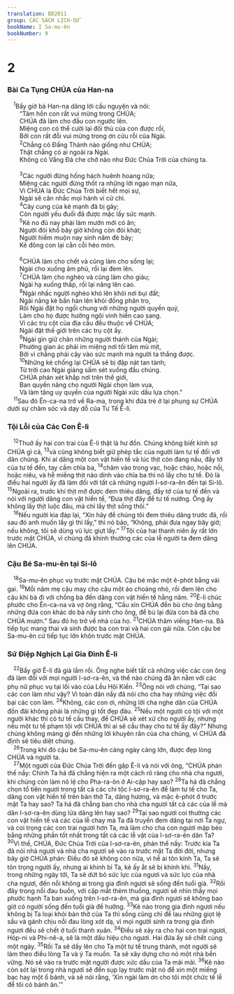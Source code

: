 ```yaml
---
translation: BD2011
group: CÁC SÁCH LỊCH-SỬ
bookName: I Sa-mu-ên 
bookNumber: 9
---
```


<div class="title"><h1>2</h1><h3>Bài Ca Tụng CHÚA của Han-na</h3></div>
<span class="verse 1sa_2_1"> <sup>1</sup>Bấy giờ bà Han-na dâng lời cầu nguyện và nói:<br/>  “Tâm hồn con rất vui mừng trong CHÚA;<br/>  CHÚA đã làm cho đầu con ngước lên.<br/>  Miệng con có thể cười lại đối thủ của con được rồi,<br/>  Bởi con rất đỗi vui mừng trong ơn cứu rỗi của Ngài.<br/></span>
<span class="verse 1sa_2_2">  <sup>2</sup>Chẳng có Ðấng Thánh nào giống như CHÚA;<br/>  Thật chẳng có ai ngoài ra Ngài.<br/>  Không có Vầng Ðá che chở nào như Ðức Chúa Trời của chúng ta.<br/><br/></span>
<span class="verse 1sa_2_3">  <sup>3</sup>Các người đừng hống hách huênh hoang nữa;<br/>  Miệng các người đừng thốt ra những lời ngạo mạn nữa,<br/>  Vì CHÚA là Ðức Chúa Trời biết hết mọi sự,<br/>  Ngài sẽ cân nhắc mọi hành vi cử chỉ.<br/></span>
<span class="verse 1sa_2_4">  <sup>4</sup>Cây cung của kẻ mạnh đã bị gãy;<br/>  Còn người yếu đuối đã được mặc lấy sức mạnh.<br/></span>
<span class="verse 1sa_2_5">  <sup>5</sup>Kẻ no đủ nay phải làm mướn mới có ăn;<br/>  Người đói khổ bây giờ không còn đói khát;<br/>  Người hiếm muộn nay sinh năm đẻ bảy; <br/>  Kẻ đông con lại cằn cỗi héo mòn.<br/><br/></span>
<span class="verse 1sa_2_6">  <sup>6</sup>CHÚA làm cho chết và cũng làm cho sống lại;<br/>  Ngài cho xuống âm phủ, rồi lại đem lên.<br/></span>
<span class="verse 1sa_2_7">  <sup>7</sup>CHÚA làm cho nghèo và cũng làm cho giàu;<br/>  Ngài hạ xuống thấp, rồi lại nâng lên cao.<br/></span>
<span class="verse 1sa_2_8">  <sup>8</sup>Ngài nhấc người nghèo khó lên khỏi nơi bụi đất;<br/>  Ngài nâng kẻ bần hàn lên khỏi đống phân tro,<br/>  Rồi Ngài đặt họ ngồi chung với những người quyền quý,<br/>  Làm cho họ được hưởng ngôi vinh hiển cao sang.<br/>  Vì các trụ cột của địa cầu đều thuộc về CHÚA;<br/>  Ngài đặt thế giới trên các trụ cột ấy.<br/></span>
<span class="verse 1sa_2_9">  <sup>9</sup>Ngài gìn giữ chân những người thánh của Ngài;<br/>  Phường gian ác phải im miệng nơi tối tăm mù mịt,<br/>  Bởi vì chẳng phải cậy vào sức mạnh mà người ta thắng được.<br/></span>
<span class="verse 1sa_2_10">  <sup>10</sup>Những kẻ chống lại CHÚA sẽ bị đập nát tan tành;<br/>  Từ trời cao Ngài giáng sấm sét xuống đầu chúng.<br/>  CHÚA phán xét khắp nơi trên thế giới,<br/>  Ban quyền năng cho người Ngài chọn làm vua,<br/>  Và làm tăng uy quyền của người Ngài xức dầu lựa chọn.” <br/></span>
<span class="verse 1sa_2_11"> <sup>11</sup>Sau đó Ên-ca-na trở về Ra-ma, trong khi đứa trẻ ở lại phụng sự CHÚA dưới sự chăm sóc và dạy dỗ của Tư Tế Ê-li. <br/></span>
<div class="title"><h3>Tội Lỗi của Các Con Ê-li</h3></div>
<span class="verse 1sa_2_12"> <sup>12</sup>Thuở ấy hai con trai của Ê-li thật là hư đốn. Chúng không biết kính sợ CHÚA gì cả, </span>
<span class="verse 1sa_2_13"><sup>13</sup>và cũng không biết giữ phép tắc của người làm tư tế đối với dân chúng. Khi ai dâng một con vật hiến tế và lúc thịt còn đang nấu, đầy tớ của tư tế đến, tay cầm chĩa ba, </span>
<span class="verse 1sa_2_14"><sup>14</sup>châm vào trong vạc, hoặc chảo, hoặc nồi, hoặc niêu, và hễ miếng thịt nào dính vào chĩa ba thì nó lấy cho tư tế. Ðó là điều hai người ấy đã làm đối với tất cả những người I-sơ-ra-ên đến tại Si-lô. </span>
<span class="verse 1sa_2_15"><sup>15</sup>Ngoài ra, trước khi thịt mỡ được đem thiêu dâng, đầy tớ của tư tế đến và nói với người dâng con vật hiến tế, “Ðưa thịt đây để tư tế nướng. Ông ấy không lấy thịt luộc đâu, mà chỉ lấy thịt sống thôi.”<br/></span>
<span class="verse 1sa_2_16"> <sup>16</sup>Nếu người kia đáp lại, “Xin hãy để chúng tôi đem thiêu dâng trước đã, rồi sau đó anh muốn lấy gì thì lấy,” thì nó bảo, “Không, phải đưa ngay bây giờ; nếu không, tôi sẽ dùng vũ lực giựt lấy.” </span>
<span class="verse 1sa_2_17"><sup>17</sup>Tội của hai thanh niên ấy rất lớn trước mặt CHÚA, vì chúng đã khinh thường các của lễ người ta đem dâng lên CHÚA.<br/></span>
<div class="title"><h3>Cậu Bé Sa-mu-ên tại Si-lô</h3></div>
<span class="verse 1sa_2_18"> <sup>18</sup>Sa-mu-ên phục vụ trước mặt CHÚA. Cậu bé mặc một ê-phót bằng vải gai. </span>
<span class="verse 1sa_2_19"><sup>19</sup>Mỗi năm mẹ cậu may cho cậu một áo choàng nhỏ, rồi đem lên cho cậu khi bà đi với chồng bà đến dâng con vật hiến tế hằng năm. </span>
<span class="verse 1sa_2_20"><sup>20</sup>Ê-li chúc phước cho Ên-ca-na và vợ ông rằng, “Cầu xin CHÚA đền bù cho ông bằng những đứa con khác do bà nầy sinh cho ông, để bù lại đứa con bà đã cho CHÚA mượn.” Sau đó họ trở về nhà của họ. </span>
<span class="verse 1sa_2_21"><sup>21</sup>CHÚA thăm viếng Han-na. Bà tiếp tục mang thai và sinh được ba con trai và hai con gái nữa. Còn cậu bé Sa-mu-ên cứ tiếp tục lớn khôn trước mặt CHÚA.<br/></span>
<div class="title"><h3>Sứ Ðiệp Nghịch Lại Gia Ðình Ê-li</h3></div>
<span class="verse 1sa_2_22"> <sup>22</sup>Bấy giờ Ê-li đã già lắm rồi. Ông nghe biết tất cả những việc các con ông đã làm đối với mọi người I-sơ-ra-ên, và thể nào chúng đã ăn nằm với các phụ nữ phục vụ tại lối vào của Lều Hội Kiến. </span>
<span class="verse 1sa_2_23"><sup>23</sup>Ông nói với chúng, “Tại sao các con làm như vậy? Vì toàn dân nầy đã nói cho cha hay những việc đồi bại các con làm. </span>
<span class="verse 1sa_2_24"><sup>24</sup>Không, các con ơi, những lời cha nghe dân của CHÚA đồn đãi không phải là những gì tốt đẹp đâu. </span>
<span class="verse 1sa_2_25"><sup>25</sup>Nếu một người có tội với một người khác thì có tư tế cầu thay, để CHÚA sẽ xét xử cho người ấy, nhưng nếu một tư tế phạm tội với CHÚA thì ai sẽ cầu thay cho tư tế ấy đây?” Nhưng chúng không màng gì đến những lời khuyên răn của cha chúng, vì CHÚA đã định sẽ tiêu diệt chúng.<br/></span>
<span class="verse 1sa_2_26"> <sup>26</sup>Trong khi đó cậu bé Sa-mu-ên càng ngày càng lớn, được đẹp lòng CHÚA và người ta.<br/></span>
<span class="verse 1sa_2_27"> <sup>27</sup>Một người của Ðức Chúa Trời đến gặp Ê-li và nói với ông, “CHÚA phán thế nầy: Chính Ta há đã chẳng hiện ra một cách rõ ràng cho nhà cha ngươi, khi chúng còn làm nô lệ cho Pha-ra-ôn ở Ai-cập hay sao? </span>
<span class="verse 1sa_2_28"><sup>28</sup>Ta há đã chẳng chọn tổ tiên ngươi trong tất cả các chi tộc I-sơ-ra-ên để làm tư tế cho Ta, dâng con vật hiến tế trên bàn thờ Ta, dâng hương, và mặc ê-phót ở trước mặt Ta hay sao? Ta há đã chẳng ban cho nhà cha ngươi tất cả các của lễ mà dân I-sơ-ra-ên dùng lửa dâng lên hay sao? </span>
<span class="verse 1sa_2_29"><sup>29</sup>Tại sao ngươi coi thường các con vật hiến tế và các của lễ chay mà Ta đã truyền đem dâng tại nơi Ta ngự, và coi trọng các con trai ngươi hơn Ta, mà làm cho cha con ngươi mập béo bằng những phần tốt nhất trong tất cả các lễ vật của I-sơ-ra-ên dân Ta? </span>
<span class="verse 1sa_2_30"><sup>30</sup>Vì thế, CHÚA, Ðức Chúa Trời của I-sơ-ra-ên, phán thế nầy: Trước kia Ta đã nói nhà ngươi và nhà cha ngươi sẽ vào ra trước mặt Ta đời đời, nhưng bây giờ CHÚA phán: Ðiều đó sẽ không còn nữa, vì hễ ai tôn kính Ta, Ta sẽ tôn trọng người ấy, nhưng ai khinh bỉ Ta, kẻ ấy ắt sẽ bị khinh khi. </span>
<span class="verse 1sa_2_31"><sup>31</sup>Nầy, trong những ngày tới, Ta sẽ dứt bỏ sức lực của ngươi và sức lực của nhà cha ngươi, đến nỗi không ai trong gia đình ngươi sẽ sống đến tuổi già. </span>
<span class="verse 1sa_2_32"><sup>32</sup>Rồi đây trong nỗi đau buồn, với cặp mắt thèm thuồng, ngươi sẽ nhìn thấy mọi phước hạnh Ta ban xuống trên I-sơ-ra-ên, mà gia đình ngươi sẽ không bao giờ có người sống đến tuổi già để hưởng. </span>
<span class="verse 1sa_2_33"><sup>33</sup>Kẻ nào trong gia đình ngươi nếu không bị Ta loại khỏi bàn thờ của Ta thì sống cũng chỉ để lau những giọt lệ sầu và gánh chịu nỗi đau lòng xót dạ, vì mọi người sinh ra trong gia đình ngươi đều sẽ chết ở tuổi thanh xuân. </span>
<span class="verse 1sa_2_34"><sup>34</sup>Ðiều sẽ xảy ra cho hai con trai ngươi, Hóp-ni và Phi-nê-a, sẽ là một dấu hiệu cho ngươi. Hai đứa ấy sẽ chết cùng một ngày. </span>
<span class="verse 1sa_2_35"><sup>35</sup>Rồi Ta sẽ dấy lên cho Ta một tư tế trung thành, một người sẽ làm theo điều lòng Ta và ý Ta muốn. Ta sẽ xây dựng cho nó một nhà bền vững. Nó sẽ vào ra trước mặt người được xức dầu của Ta mãi mãi. </span>
<span class="verse 1sa_2_36"><sup>36</sup>Kẻ nào còn sót lại trong nhà ngươi sẽ đến sụp lạy trước mặt nó để xin một miếng bạc hay một ổ bánh, và sẽ nói rằng, ‘Xin ngài làm ơn cho tôi một chức tế lễ để tôi có bánh ăn.’”<br/></span>
